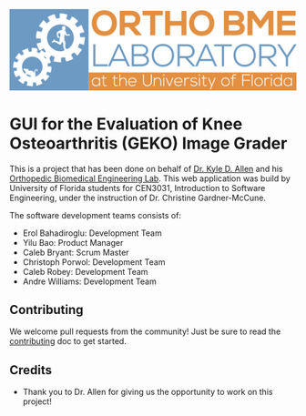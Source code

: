 ![image](modules/core/client/img/home/LogoSmallTrans.png)

# GUI for the Evaluation of Knee Osteoarthritis (GEKO) Image Grader
This is a project that has been done on behalf of [Dr. Kyle D. Allen](https://www.bme.ufl.edu/people/allen_kyle) and his [Orthopedic Biomedical Engineering Lab](http://bme.ufl.edu/labs/allen/). This web application was build by University of Florida students for CEN3031, Introduction to Software Engineering, under the instruction of Dr. Christine Gardner-McCune.

The software development teams consists of:
* Erol Bahadiroglu: Development Team
* Yilu Bao: Product Manager
* Caleb Bryant: Scrum Master
* Christoph Porwol: Development Team
* Caleb Robey: Development Team
* Andre Williams: Development Team


## Contributing
We welcome pull requests from the community! Just be sure to read the [contributing](/CONTRIBUTING.md) doc to get started.

## Credits
* Thank you to Dr. Allen for giving us the opportunity to work on this project!
